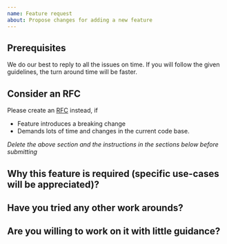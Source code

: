 ```yaml
---
name: Feature request
about: Propose changes for adding a new feature
---
```


<!-- CLICK "Preview" FOR INSTRUCTIONS IN A MORE READABLE FORMAT -->

## Prerequisites

We do our best to reply to all the issues on time. If you will follow the given guidelines, the turn around time will be faster.

## Consider an RFC

Please create an [RFC](https://github.com/adonisjs/rfcs) instead, if

- Feature introduces a breaking change
- Demands lots of time and changes in the current code base.

*Delete the above section and the instructions in the sections below before submitting*

## Why this feature is required (specific use-cases will be appreciated)?
<!-- YOUR ANSWER -->

## Have you tried any other work arounds?
<!-- YOUR ANSWER -->

## Are you willing to work on it with little guidance?
<!-- YOUR ANSWER -->
